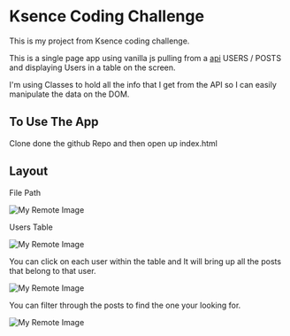 # Ksence Coding Challenge

This is my project from Ksence coding challenge.

This is a single page app using vanilla js pulling from a [api](https://jsonplaceholder.typicode.com/) USERS / POSTS and displaying Users in a table on the screen.

I'm using Classes to hold all the info that I get from the API so I can easily manipulate the data on the DOM.

## To Use The App

Clone done the github Repo and then open up index.html

## Layout

File Path

![My Remote Image](https://i.imgur.com/CHFJiNQ.png)

Users Table

![My Remote Image](https://i.imgur.com/BwpGj7S.png)

You can click on each user within the table and It will bring up all the posts that belong to that user.

![My Remote Image](https://i.imgur.com/WuzLqXf.png)

You can filter through the posts to find the one your looking for.

![My Remote Image](https://i.imgur.com/rqElAId.png)
